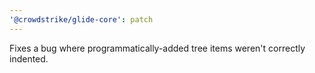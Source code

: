 ```yaml
---
'@crowdstrike/glide-core': patch
---
```


Fixes a bug where programmatically-added tree items weren't correctly indented.

